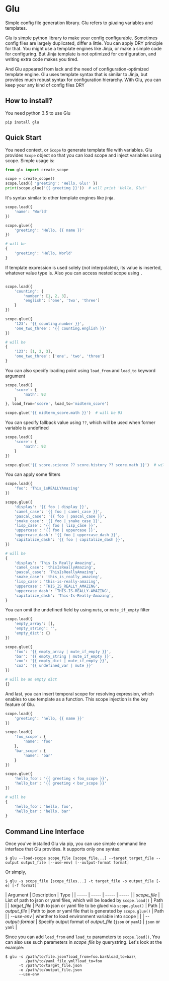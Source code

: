 # Glu

Simple config file generation library. Glu refers to *glue*ing variables and templates.

Glu is simple python library to make your config configurable. Sometimes config files are largely 
duplicated, differ a little. You can apply DRY principle for that. You might use a template engines
like Jinja, or make a simple code for configuring. But Jinja template is not optimized for configuration,
and writing extra code makes you tired.
 
And Glu appeared from lack and the need of configuration-optimized template engine. Glu uses
template syntax that is similar to Jinja, but provides much robust syntax for configuration hierarchy.
With Glu, you can keep your any kind of config files DRY

## How to install?

You need python 3.5 to use Glu

```
pip install glu
```

## Quick Start

You need context, or `Scope` to generate template file with variables. Glu provides `Scope` object
so that you can load scope and inject variables using scope. Simple usage is:

``` python
from glu import create_scope

scope = create_scope()
scope.load({ 'greeting': 'Hello, Glu!' })
print(scope.glue('{{ greeting }}'))  # will print 'Hello, Glu!'
```

It's syntax similar to other template engines like jinja.

``` python
scope.load({
    'name': 'World'
})

scope.glue({
    'greeting': 'Hello, {{ name }}'
})

# will be
{
    'greeting': 'Hello, World'
}
```

If template expression is used solely (not interpolated), its value is inserted, whatever value type is.
Also you can access nested scope using `.`

``` python

scope.load({
    'counting': {
        'number': [1, 2, 3],
        'english': ['one', 'two', 'three']
    }
})

scope.glue({
    '123': '{{ counting.number }}',
    'one_two_three': '{{ counting.english }}'
})

# will be
{
    '123': [1, 2, 3],
    'one_two_three': ['one', 'two', 'three']
}

```

You can also specify loading point using `load_from` and `load_to` keyword argument

``` python
scope.load({
    'score': {
        'math': 93
    }
}, load_from='score', load_to='midterm_score')

scope.glue('{{ midterm_score.math }}')  # will be 93

```

You can specify fallback value using `??`, which will be used when former variable is undefined

``` python
scope.load({
    'score': {
        'math': 93
    }
})

scope.glue('{{ score.science ?? score.history ?? score.math }}')  # will be 93
```

You can apply some filters

``` python
scope.load({
    'foo': 'This_isREALLYAmazing'
})

scope.glue({
    'display': '{{ foo | display }}',
    'camel_case': '{{ foo | camel_case }}',
    'pascal_case': '{{ foo | pascal_case }}',
    'snake_case': '{{ foo | snake_case }}',
    'lisp_case': '{{ foo | lisp_case }}',
    'uppercase': '{{ foo | uppercase }}',
    'uppercase_dash': '{{ foo | uppercase_dash }}',
    'capitalize_dash': '{{ foo | capitalize_dash }}',
})

# will be
{
    'display': 'This Is Really Amazing',
    'camel_case': 'thisIsReallyAmazing',
    'pascal_case': 'ThisIsReallyAmazing',
    'snake_case': 'this_is_really_amazing',
    'lisp_case': 'this-is-really-amazing',
    'uppercase': 'THIS_IS_REALLY_AMAZING',
    'uppercase_dash': 'THIS-IS-REALLY-AMAZING',
    'capitalize_dash': 'This-Is-Really-Amazing',
}
```

You can omit the undefined field by using `mute`, or `mute_if_empty` filter

``` python
scope.load({
    'empty_array': [],
    'empty_string': '',
    'empty_dict': {}
})

scope.glue({
    'foo': '{{ empty_array | mute_if_empty }}',
    'bar': '{{ empty_string | mute_if_empty }}',
    'zoo': '{{ empty_dict | mute_if_empty }}',
    'coz': '{{ undefined_var | mute }}'
})

# will be an empty dict
{}
```

And last, you can insert temporal scope for resolving expression, which enables to
use template as a function. This scope injection is the key feature of Glu.

``` python
scope.load({
    'greeting': 'hello, {{ name }}'
})

scope.load({
    'foo_scope': {
        'name': 'foo'
    },
    'bar_scope': {
        'name': 'bar'
    }
})

scope.glue({
    'hello_foo': '{{ greeting < foo_scope }}',
    'hello_bar': '{{ greeting < bar_scope }}'
})

# will be
{
    'hello_foo': 'hello, foo',
    'hello_bar': 'hello, bar'
}
```


## Command Line Interface

Once you've installed Glu via pip, you can use simple command line interface that Glu provides.
It supports only one syntax:

``` shell
$ glu --load-scope scope_file [scope_file...] --target target_file --output output_file [--use-env] [--output-format format]
```

Or simply, 

```
$ glu -s scope_file [scope_files...] -t target_file -o output_file [-e] [-f format]
```
 

| Argument | Description | Type |
| ----- | ----- | ----- | ----- |
| _scope_file_ | List of path to json or yaml files, which will be loaded by `scope.load()` | Path |
| _target_file_ | Path to json or yaml file to be glued via `scope.glue()` | Path |
| _output_file_ | Path to json or yaml file that is generated by `scope.glue()` | Path |
| _--use-env_ | whether to load environment variable into scope |  |
| _--output-format_ | Specify output format of _output_file_ (`json` or `yaml`) | `json` or `yaml` |

Since you can add `load_from` and `load_to` parameters to `scope.load()`, You can also use such 
parameters in _scope_file_ by querystring. Let's look at the example:

``` shell
$ glu -s /path/to/file.json?load_from=foo.bar&load_to=baz\
         /path/to/yaml_file.yml?load_to=foo 
      -t /path/to/target_file.json
      -o /path/to/output_file.json
      --use-env
```
